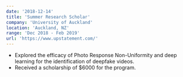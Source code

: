 ```yaml
---
date: '2018-12-14'
title: 'Summer Research Scholar'
company: 'University of Auckland'
location: 'Auckland, NZ'
range: 'Dec 2018 - Feb 2019'
url: 'https://www.upstatement.com/'
---
```


- Explored the efficacy of Photo Response Non-Uniformity and deep learning for the identification of deepfake videos.
- Received a scholarship of $6000 for the program.
